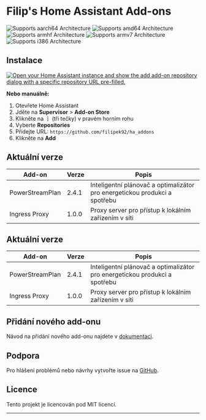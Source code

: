 # Filip's Home Assistant Add-ons

![Supports aarch64 Architecture][aarch64-shield]
![Supports amd64 Architecture][amd64-shield]
![Supports armhf Architecture][armhf-shield]
![Supports armv7 Architecture][armv7-shield]
![Supports i386 Architecture][i386-shield]

## Instalace

[![Open your Home Assistant instance and show the add add-on repository dialog with a specific repository URL pre-filled.](https://my.home-assistant.io/badges/supervisor_add_addon_repository.svg)](https://my.home-assistant.io/redirect/supervisor_add_addon_repository/?repository_url=https%3A%2F%2Fgithub.com%2Ffilipek92%2Fha_addons)

**Nebo manuálně:**

1. Otevřete Home Assistant
2. Jděte na **Supervisor** > **Add-on Store**
3. Klikněte na **⋮** (tři tečky) v pravém horním rohu
4. Vyberte **Repositories**
5. Přidejte URL: `https://github.com/filipek92/ha_addons`
6. Klikněte na **Add**

## Aktuální verze

| Add-on | Verze | Popis |
|--------|-------|-------|
| PowerStreamPlan | 2.4.1 | Inteligentní plánovač a optimalizátor pro energetickou produkci a spotřebu |
| Ingress Proxy | 1.0.0 | Proxy server pro přístup k lokálním zařízením v síti |

## Aktuální verze

| Add-on | Verze | Popis |
|--------|-------|-------|
| PowerStreamPlan | 2.4.1 | Inteligentní plánovač a optimalizátor pro energetickou produkci a spotřebu |
| Ingress Proxy | 1.0.0 | Proxy server pro přístup k lokálním zařízením v síti |

## Přidání nového add-onu

Návod na přidání nového add-onu najdete v [dokumentaci](./docs/add-addon.md).

## Podpora

Pro hlášení problémů nebo návrhy vytvořte issue na [GitHub](https://github.com/filipek92/ha_addons/issues).

## Licence

Tento projekt je licencován pod MIT licencí.

---

[aarch64-shield]: https://img.shields.io/badge/aarch64-yes-green.svg
[amd64-shield]: https://img.shields.io/badge/amd64-yes-green.svg
[armhf-shield]: https://img.shields.io/badge/armhf-yes-green.svg
[armv7-shield]: https://img.shields.io/badge/armv7-yes-green.svg
[i386-shield]: https://img.shields.io/badge/i386-yes-green.svg
